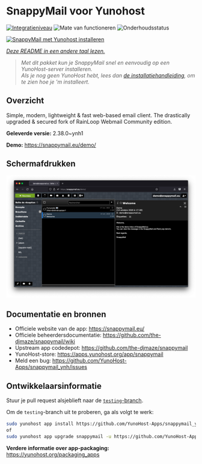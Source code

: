 <!--
NB: Deze README is automatisch gegenereerd door <https://github.com/YunoHost/apps/tree/master/tools/readme_generator>
Hij mag NIET handmatig aangepast worden.
-->

# SnappyMail voor Yunohost

[![Integratieniveau](https://dash.yunohost.org/integration/snappymail.svg)](https://ci-apps.yunohost.org/ci/apps/snappymail/) ![Mate van functioneren](https://ci-apps.yunohost.org/ci/badges/snappymail.status.svg) ![Onderhoudsstatus](https://ci-apps.yunohost.org/ci/badges/snappymail.maintain.svg)

[![SnappyMail met Yunohost installeren](https://install-app.yunohost.org/install-with-yunohost.svg)](https://install-app.yunohost.org/?app=snappymail)

*[Deze README in een andere taal lezen.](./ALL_README.md)*

> *Met dit pakket kun je SnappyMail snel en eenvoudig op een YunoHost-server installeren.*  
> *Als je nog geen YunoHost hebt, lees dan [de installatiehandleiding](https://yunohost.org/install), om te zien hoe je 'm installeert.*

## Overzicht

Simple, modern, lightweight & fast web-based email client. The drastically upgraded & secured fork of RainLoop Webmail Community edition.


**Geleverde versie:** 2.38.0~ynh1

**Demo:** <https://snappymail.eu/demo/>

## Schermafdrukken

![Schermafdrukken van SnappyMail](./doc/screenshots/screenshot.png)

## Documentatie en bronnen

- Officiele website van de app: <https://snappymail.eu/>
- Officiele beheerdersdocumentatie: <https://github.com/the-djmaze/snappymail/wiki>
- Upstream app codedepot: <https://github.com/the-djmaze/snappymail>
- YunoHost-store: <https://apps.yunohost.org/app/snappymail>
- Meld een bug: <https://github.com/YunoHost-Apps/snappymail_ynh/issues>

## Ontwikkelaarsinformatie

Stuur je pull request alsjeblieft naar de [`testing`-branch](https://github.com/YunoHost-Apps/snappymail_ynh/tree/testing).

Om de `testing`-branch uit te proberen, ga als volgt te werk:

```bash
sudo yunohost app install https://github.com/YunoHost-Apps/snappymail_ynh/tree/testing --debug
of
sudo yunohost app upgrade snappymail -u https://github.com/YunoHost-Apps/snappymail_ynh/tree/testing --debug
```

**Verdere informatie over app-packaging:** <https://yunohost.org/packaging_apps>
